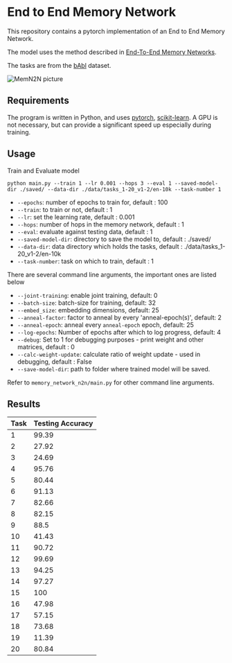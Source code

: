 # End to End Memory Network
This repository contains a pytorch implementation of an End to End Memory Network.

The model uses the method described in [End-To-End Memory Networks](http://arxiv.org/abs/1503.08895).

The tasks are from the [bAbl](http://arxiv.org/abs/1502.05698) dataset.

![MemN2N picture](https://camo.githubusercontent.com/ba1c7dbbccc5dd51d4a76cc6ef849bca65a9bf4d/687474703a2f2f692e696d6775722e636f6d2f6e7638394a4c632e706e67)

## Requirements
The program is written in Python, and uses [pytorch](http://pytorch.org/), [scikit-learn](https://scikit-learn.org/). A GPU is not necessary, but can provide a significant speed up especially during training.

## Usage
Train and Evaluate model
```
python main.py --train 1 --lr 0.001 --hops 3 --eval 1 --saved-model-dir ./saved/ --data-dir ./data/tasks_1-20_v1-2/en-10k --task-number 1
```
* `--epochs`: number of epochs to train for, default : 100
* `--train`: to train or not, default : 1
* `--lr`: set the learning rate, default : 0.001
* `--hops`: number of hops in the memory network, default : 1
* `--eval`: evaluate against testing data, default : 1
* `--saved-model-dir`: directory to save the model to, default : ./saved/
* `--data-dir`: data directory which holds the tasks, default : ./data/tasks_1-20_v1-2/en-10k
* `--task-number`: task on which to train, default : 1


There are several command line arguments, the important ones are listed below
* `--joint-training`: enable joint training, default: 0
* `--batch-size`: batch-size for training, default: 32
* `--embed_size`: embedding dimensions, default: 25
* `--anneal-factor`: factor to anneal by every 'anneal-epoch(s)', default: 2
* `--anneal-epoch`: anneal every `anneal-epoch` epoch, default: 25
* `--log-epochs`: Number of epochs after which to log progress, default: 4
* `--debug`: Set to 1 for debugging purposes - print weight and other matrices, default : 0
* `--calc-weight-update`: calculate ratio of weight update - used in debugging, default : False
* `--save-model-dir`: path to folder where trained model will be saved.

Refer to ``memory_network_n2n/main.py`` for other command line arguments.

## Results

Task  |  Testing Accuracy
------|------------------
1     |  99.39
2     |  27.92
3     |  24.69
4     |  95.76
5     |  80.44
6     |  91.13
7     |  82.66
8     |  82.15
9     |  88.5
10    |  41.43
11    |  90.72
12    |  99.69
13    |  94.25
14    |  97.27
15    |  100
16    |  47.98
17    |  57.15
18    |  73.68
19    |  11.39
20    |  80.84
